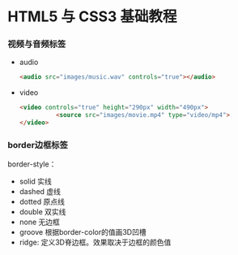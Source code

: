 # HTML5 与 CSS3 基础教程

### 视频与音频标签

- audio

  ```html
  <audio src="images/music.wav" controls="true"></audio>
  ```

- video

  ```html
  <video controls="true" height="290px" width="490px">
    		<source src="images/movie.mp4" type="video/mp4">
  </video>
  ```

  

### border边框标签

border-style：

- solid  实线
- dashed 虚线
- dotted  原点线
- double  双实线
- none  无边框
- groove  根据border-color的值画3D凹槽
- ridge: 定义3D脊边框。效果取决于边框的颜色值